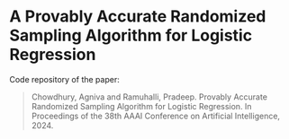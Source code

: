 # A Provably Accurate Randomized Sampling Algorithm for Logistic Regression
 Code repository of the paper:

> Chowdhury, Agniva and Ramuhalli, Pradeep. Provably Accurate Randomized Sampling Algorithm for Logistic Regression. In Proceedings of the 38th AAAI Conference on Artificial Intelligence, 2024.



